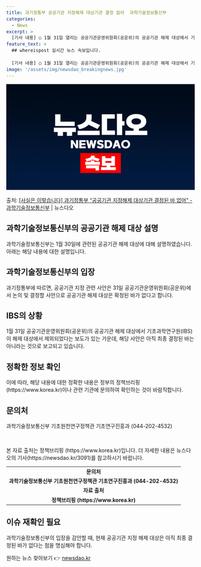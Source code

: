 ```yaml
---
title: 과기정통부 공공기관 지정해제 대상기관 결정 없어  과학기술정보통신부
categories:
  - News
excerpt: >
  [기사 내용] ○ 1월 31일 열리는 공공기관운영위원회(공운위)의 공공기관 해제 대상에서 기초과학연구원(IB…
feature_text: >
  ## whereispost 실시간 뉴스 속보입니다.

  [기사 내용] ○ 1월 31일 열리는 공공기관운영위원회(공운위)의 공공기관 해제 대상에서 기초과학연구원(IB…
image: '/assets/img/newsdao_breakingnews.jpg'
---
```


![뉴스다오 속보](/assets/img/newsdao_breakingnews.jpg)

<p>출처: <a href="https://newsdao.kr/3091" rel="dofollow">[사실은 이렇습니다] 과기정통부 “공공기관 지정해제 대상기관 결정된 바 없어” - 과학기술정보통신부</a> | 뉴스다오</p>

<h2>과학기술정보통신부의 공공기관 해제 대상 설명</h2>

과학기술정보통신부는 1월 30일에 관련된 공공기관 해제 대상에 대해 설명하였습니다. 아래는 해당 내용에 대한 설명입니다.

<h2>과학기술정보통신부의 입장</h2>

<p data-ke-size="size16">과기정통부에 따르면, 공공기관 지정 관련 사안은 31일 공공기관운영위원회(공운위)에서 논의 및 결정할 사안으로 공공기관 해제 대상은 확정된 바가 없다고 합니다.</p>

<h2>IBS의 상황</h2>

<p data-ke-size="size16">1월 31일 공공기관운영위원회(공운위)의 공공기관 해제 대상에서 기초과학연구원(IBS)이 해제 대상에서 제외되었다는 보도가 있는 가운데, 해당 사안은 아직 최종 결정된 바는 아니라는 것으로 보고되고 있습니다.</p>

<h2>정확한 정보 확인</h2>

<p data-ke-size="size16">이에 따라, 해당 내용에 대한 정확한 내용은 정부의 정책브리핑(https://www.korea.kr)이나 관련 기관에 문의하여 확인하는 것이 바람직합니다.</p>

<h2>문의처</h2>

<p data-mce-fragment="1">과학기술정보통신부 기초원천연구정책관 기초연구진흥과 (044-202-4532)</p>

<p data-ke-size="size16">&nbsp;</p>

<p data-ke-size="size16">본 자료 출처는 정책브리핑 (https://www.korea.kr)입니다. 더 자세한 내용은 뉴스다오의 기사(https://newsdao.kr/3091)를 참고하시기 바랍니다.</p>

<table>
<tbody>
<tr>
<td style="text-align: center; height: 17px;"><b>문의처</b></td>
</tr>
<tr>
<td style="text-align: center; height: 17px;"><b>과학기술정보통신부 기초원천연구정책관 기초연구진흥과 (044-202-4532)</b></td>
</tr>
<tr>
<td style="text-align: center; height: 17px;"><b>자료 출처</b></td>
</tr>
<tr>
<td style="text-align: center; height: 17px;"><b>정책브리핑 (https://www.korea.kr)</b></td>
</tr>
</tbody>
</table>
<h2>이슈 재확인 필요</h2>
<p data-ke-size="size16">과학기술정보통신부의 입장을 감안할 때, 현재 공공기관 지정 해제 대상은 아직 최종 결정된 바가 없다는 점을 명심해야 합니다.</p> 

원하는 뉴스 찾아보기 👉 <a href="https://newsdao.kr" rel="dofollow">newsdao.kr</a>


